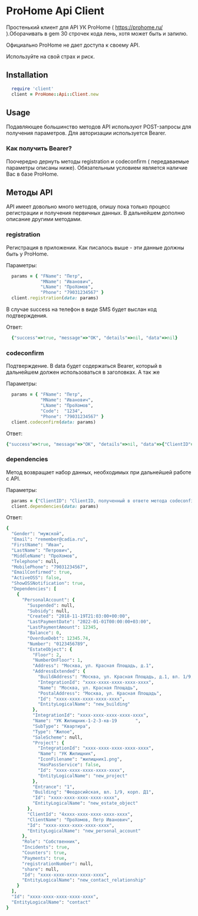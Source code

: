 # ProHome Api Client

Простенький клиент для API УК ProHome ( https://prohome.ru/ ).Оборачивать в gem 30 строчек кода лень, хотя может быть и запилю.

Официально ProHome не дает доступа к своему API.

Используйте на свой страх и риск.

## Installation
```ruby
  require 'client'
  client = ProHome::Api::Client.new
```
## Usage
Подавляющее большинство методов API используют POST-запросы для получения параметров.
Для авторизации используется Bearer.

### Как получить Bearer?
Поочередно дернуть методы registration и codeconfirm ( передаваемые параметры описаны ниже).
Обязательным условием является наличие Вас в базе ProHome.

## Методы API
  API имеет довольно много методов, опишу пока только процесс регистрации и получения первичных данных.
  В дальнейшем дополню описание другими методами.

### registration
Регистрация в приложении.
Как писалось выше - эти данные должны быть у ProHome.

Параметры:
```ruby
  params = { "FName": "Петр",
             "MName": "Иванович",
             "LName": "ПроХомов",
             "Phone": "79031234567" }
  client.registration(data: params)
```
В случае success на телефон в виде SMS будет выслан код подтверждения.

Ответ:
```ruby
  {"success"=>true, "message"=>"OK", "details"=>nil, "data"=>nil}
```

### codeconfirm
Подтверждение. В data будет содержаться Bearer, который в дальнейшем должен использоваться в заголовках.
А так же 

Параметры:
```ruby
  params = { "FName": "Петр",
             "MName": "Иванович",
             "LName": "ПроХомов",
             "Code":  "1234",
             "Phone": "79031234567" }
  client.codeconfirm(data: params)
```

Ответ:
```ruby
{"success"=>true, "message"=>"OK", "details"=>nil, "data"=>{"ClientID"=>"xxxx-xxxx-xxxx-xxxx-xxxx", "Token"=>{"AccessToken"=>"xxxxxxx", "RefreshToken"=>"xxxxxxxx", "ExpiresIn"=>3600, "TokenType"=>"Bearer"}}}
```

### dependencies
Метод возвращает набор данных, необходимых при дальнейшей работе с API.

Параметры:
```ruby
  params = {"ClientID": "ClientID, полученный в ответе метода codeconfirm"
  client.dependencies(data: params)
```

Ответ:
```ruby
{
  "Gender": "мужской",
  "Email": "remember@cadia.ru",
  "FirstName": "Иван",
  "LastName": "Петрович",
  "MiddleName": "ПроХомов",
  "Telephone": null,
  "MobilePhone": "79031234567",
  "EmailConfirmed": true,
  "ActiveOSS": false,
  "ShowOSSNotification": true,
  "Dependencies": [
    {
      "PersonalAccount": {
        "Suspended": null,
        "Subsidy": null,
        "Created": "2018-11-19T21:03:00+00:00",
        "LastPaymentDate": "2022-01-01T00:00:00+03:00",
        "LastPaymentAmount": 12345,
        "Balance": 0,
        "OverdueDebt": 12345.74,
        "Number": "0123456789",
        "EstateObject": {
          "Floor": 2,
          "NumberOnFloor": 1,
          "Address": "Москва, ул. Красная Площадь, д.1",
          "AddressExtended": {
            "BuildAddress": "Москва, ул. Красная Площадь, д.1, вл. 1/9, корп. Д21",
            "IntegrationId": "xxxx-xxxx-xxxx-xxxx-xxxx",
            "Name": "Москва, ул. Красная Площадь",
            "PostalAddress": "Москва, ул. Красная Площадь",
            "Id": "xxxx-xxxx-xxxx-xxxx-xxxx",
            "EntityLogicalName": "new_building"
          },
          "IntegrationId": "xxxx-xxxx-xxxx-xxxx-xxxx",
          "Name": "УК Жилищник-1-2-3-кв-19       ",
          "SubType": "Квартира",
          "Type": "Жилое",
          "SaleScheme": null,
          "Project": {
            "IntegrationId": "xxxx-xxxx-xxxx-xxxx-xxxx",
            "Name": "УК Жилищник",
            "IconFilename": "жилищник1.png",
            "HasPassService": false,
            "Id": "xxxx-xxxx-xxxx-xxxx-xxxx",
            "EntityLogicalName": "new_project"
          },
          "Entrance": "1",
          "Building": "Феодосийская, вл. 1/9, корп. Д1",
          "Id": "xxxx-xxxx-xxxx-xxxx-xxxx",
          "EntityLogicalName": "new_estate_object"
        },
        "ClientId": "4xxxx-xxxx-xxxx-xxxx-xxxx",
        "ClientName": "ПроХомов, Петр Иванович",
        "Id": "xxxx-xxxx-xxxx-xxxx-xxxx",
        "EntityLogicalName": "new_personal_account"
      },
      "Role": "Собственник",
      "Incidents": true,
      "Counters": true,
      "Payments": true,
      "registrationNumber": null,
      "share": null,
      "Id": "xxxx-xxxx-xxxx-xxxx-xxxx",
      "EntityLogicalName": "new_contact_relationship"
    }
  ],
  "Id": "xxxx-xxxx-xxxx-xxxx-xxxx",
  "EntityLogicalName": "contact"
}
```